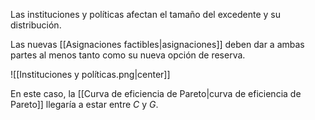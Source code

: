 
Las instituciones y políticas afectan el tamaño del excedente y su distribución. 

Las nuevas [[Asignaciones factibles|asignaciones]] deben dar a ambas partes al menos tanto como su nueva opción de reserva. 

![[Instituciones y políticas.png|center]]

En este caso, la [[Curva de eficiencia de Pareto|curva de eficiencia de Pareto]] llegaría a estar entre $C$ y $G$. 